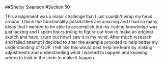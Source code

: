 ##Shelby Swanson
#Section 50

This assignment was a major challenge that I just couldn't wrap my head around.
I think the functionality possibilities are amazing and I had so many ideas
that I wanted to be able to accomplish but my coding knowledge was just lacking
and I spent hours trying to figure out how to make an original sketch and have it turn out
how I saw it in my mind. After much research and failed attempt I decided to alter the
example provided to help better my understanding of OOP. I felt like this would best help me learn by making
adjustments and understanding what I wanted to happen and knowing where to look in the code to make it happen.
